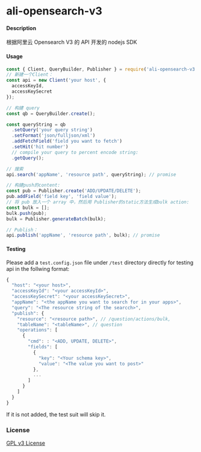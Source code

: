 # ali-opensearch-v3

#### Description

根据阿里云 Opensearch V3 的 API 开发的 nodejs SDK

#### Usage

```javascript
const { Client, QueryBuilder, Publisher } = require('ali-opensearch-v3');
// 新建一个Client：
const api = new Client('your host', {
  accessKeyId,
  accessKeySecret
});

// 构建 query
const qb = QueryBuilder.create();

const queryString = qb
  .setQuery('your query string')
  .setFormat('json/fulljson/xml')
  .addFetchField('field you want to fetch')
  .setHit('hit number')
  // compile your query to percent encode string:
  .getQuery();

// 搜索
api.search('appName', 'resource path', queryString); // promise

// 构建push的content:
const pub = Publisher.create('ADD/UPDATE/DELETE');
pub.addField('field key', 'field value');
// 将 pub 放入一个 array 中，然后用 Publisher的static方法生成bulk action:
const bulk = [];
bulk.push(pub);
bulk = Publisher.generateBatch(bulk);

// Publish：
api.publish('appName', 'resource path', bulk); // promise
```

#### Testing

Please add a `test.config.json` file under `/test` directory directly for testing api in the follwing format:

```javascript
{
  "host": "<your host>",
  "accessKeyId": "<your accessKeyId>",
  "accessKeySecret": "<your accessKeySecret>",
  "appName": "<the appName you want to search for in your apps>",
  "query": "<The resource string of the searcch>",
  "publish": {
    "resource": "<resource path>", // /question/actions/bulk,
    "tableName": "<tableName>", // question
    "operations": [
      {
        "cmd": : "<ADD, UPDATE, DELETE>",
        "fields": [
          {
            "key": "<Your schema key>",
            "value": "<The value you want to post>"
          },
          ...
        ]
      }
    ]
  }
}
```

If it is not added, the test suit will skip it.

### License

[GPL v3 License](https://raw.githubusercontent.com/onlyjq04/ali-opensearch-v3/master/LICENSE)
